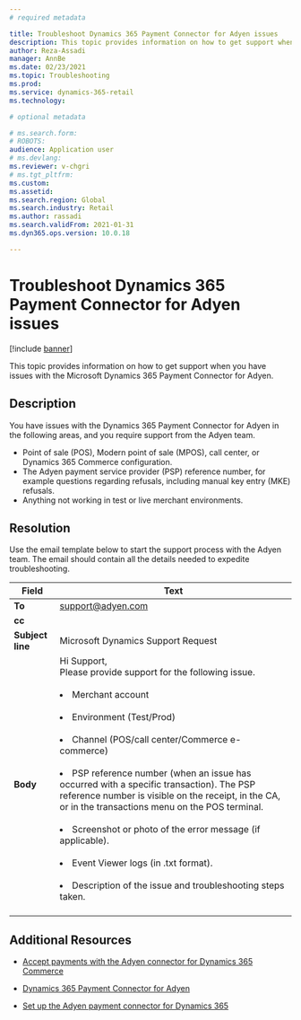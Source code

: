 ```yaml
---
# required metadata

title: Troubleshoot Dynamics 365 Payment Connector for Adyen issues
description: This topic provides information on how to get support when you have issues with the Microsoft Dynamics 365 Payment Connector for Adyen. 
author: Reza-Assadi
manager: AnnBe
ms.date: 02/23/2021
ms.topic: Troubleshooting
ms.prod: 
ms.service: dynamics-365-retail
ms.technology: 

# optional metadata

# ms.search.form: 
# ROBOTS: 
audience: Application user
# ms.devlang: 
ms.reviewer: v-chgri
# ms.tgt_pltfrm: 
ms.custom: 
ms.assetid: 
ms.search.region: Global
ms.search.industry: Retail
ms.author: rassadi
ms.search.validFrom: 2021-01-31
ms.dyn365.ops.version: 10.0.18

---
```


# Troubleshoot Dynamics 365 Payment Connector for Adyen issues

[!include [banner](../../includes/banner.md)]

This topic provides information on how to get support when you have issues with the Microsoft Dynamics 365 Payment Connector for Adyen. 

## Description

You have issues with the Dynamics 365 Payment Connector for Adyen in the following areas, and you require support from the Adyen team. 

- Point of sale (POS), Modern point of sale (MPOS), call center, or Dynamics 365 Commerce configuration.
- The Adyen payment service provider (PSP) reference number, for example questions regarding refusals, including manual key entry (MKE) refusals.
- Anything not working in test or live merchant environments.

## Resolution

Use the email template below to start the support process with the Adyen team. The email should contain all the details needed to expedite troubleshooting.

| Field            | Text              |
|------------------|-------------------|
| **To**           | support@adyen.com |
| **cc**           |                   |
| **Subject line** | Microsoft Dynamics Support Request |
| **Body** | Hi Support,</br>Please provide support for the following issue.</br></br><li>Merchant account</li></br><li>Environment (Test/Prod)</li></br><li>Channel (POS/call center/Commerce e-commerce)</li></br><li>PSP reference number (when an issue has occurred with a specific transaction). The PSP reference number is visible on the receipt, in the CA, or in the transactions menu on the POS terminal.</li></br><li>Screenshot or photo of the error message (if applicable).</li></br><li>Event Viewer logs (in .txt format).</li></br><li>Description of the issue and troubleshooting steps taken.</li></br> |

## Additional Resources

- [Accept payments with the Adyen connector for Dynamics 365 Commerce](https://www.adyen.com/partners/dynamics-365-commerce)

- [Dynamics 365 Payment Connector for Adyen](../dev-itpro/adyen-connector.md)

- [Set up the Adyen payment connector for Dynamics 365](https://docs.adyen.com/plugins/microsoft-dynamics)
